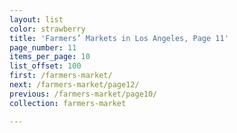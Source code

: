 ```yaml
---
layout: list
color: strawberry
title: 'Farmers’ Markets in Los Angeles, Page 11'
page_number: 11
items_per_page: 10
list_offset: 100
first: /farmers-market/
next: /farmers-market/page12/
previous: /farmers-market/page10/
collection: farmers-market

---
```

